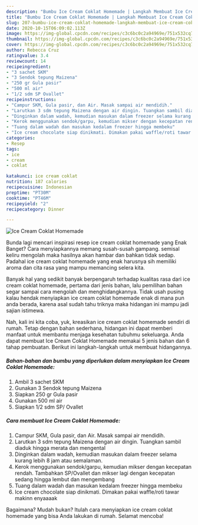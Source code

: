 ```yaml
---
description: "Bumbu Ice Cream Coklat Homemade | Langkah Membuat Ice Cream Coklat Homemade Yang Enak Dan Lezat"
title: "Bumbu Ice Cream Coklat Homemade | Langkah Membuat Ice Cream Coklat Homemade Yang Enak Dan Lezat"
slug: 207-bumbu-ice-cream-coklat-homemade-langkah-membuat-ice-cream-coklat-homemade-yang-enak-dan-lezat
date: 2020-10-15T06:09:02.113Z
image: https://img-global.cpcdn.com/recipes/c3c6bc0c2a94969e/751x532cq70/ice-cream-coklat-homemade-foto-resep-utama.jpg
thumbnail: https://img-global.cpcdn.com/recipes/c3c6bc0c2a94969e/751x532cq70/ice-cream-coklat-homemade-foto-resep-utama.jpg
cover: https://img-global.cpcdn.com/recipes/c3c6bc0c2a94969e/751x532cq70/ice-cream-coklat-homemade-foto-resep-utama.jpg
author: Rebecca Cruz
ratingvalue: 3.4
reviewcount: 14
recipeingredient:
- "3 sachet SKM"
- "3 Sendok tepung Maizena"
- "250 gr Gula pasir"
- "500 ml air"
- "1/2 sdm SP Ovallet"
recipeinstructions:
- "Campur SKM, Gula pasir, dan Air. Masak sampai air mendidih."
- "Larutkan 3 sdm tepung Maizena dengan air dingin. Tuangkan sambil diaduk hingga merata dan mengental"
- "Dinginkan dalam wadah, kemudian masukan dalam freezer selama kurang lebih 8 jam atau semalaman."
- "Kerok menggunakan sendok/garpu, kemudian mikser dengan kecepatan rendah. Tambahkan SP/Ovallet dan mikser lagi dengan kecepatan sedang hingga lembut dan mengembang"
- "Tuang dalam wadah dan masukan kedalam freezer hingga membeku"
- "Ice cream chocolate siap dinikmati. Dimakan pakai waffle/roti tawar makinn enyaaaak"
categories:
- Resep
tags:
- ice
- cream
- coklat

katakunci: ice cream coklat 
nutrition: 187 calories
recipecuisine: Indonesian
preptime: "PT30M"
cooktime: "PT46M"
recipeyield: "2"
recipecategory: Dinner

---
```



![Ice Cream Coklat Homemade](https://img-global.cpcdn.com/recipes/c3c6bc0c2a94969e/751x532cq70/ice-cream-coklat-homemade-foto-resep-utama.jpg)

Bunda lagi mencari inspirasi resep ice cream coklat homemade yang Enak Banget? Cara menyiapkannya memang susah-susah gampang. semisal keliru mengolah maka hasilnya akan hambar dan bahkan tidak sedap. Padahal ice cream coklat homemade yang enak harusnya sih memiliki aroma dan cita rasa yang mampu memancing selera kita.



Banyak hal yang sedikit banyak berpengaruh terhadap kualitas rasa dari ice cream coklat homemade, pertama dari jenis bahan, lalu pemilihan bahan segar sampai cara mengolah dan menghidangkannya. Tidak usah pusing kalau hendak menyiapkan ice cream coklat homemade enak di mana pun anda berada, karena asal sudah tahu triknya maka hidangan ini mampu jadi sajian istimewa.


Nah, kali ini kita coba, yuk, kreasikan ice cream coklat homemade sendiri di rumah. Tetap dengan bahan sederhana, hidangan ini dapat memberi manfaat untuk membantu menjaga kesehatan tubuhmu sekeluarga. Anda dapat membuat Ice Cream Coklat Homemade memakai 5 jenis bahan dan 6 tahap pembuatan. Berikut ini langkah-langkah untuk membuat hidangannya.

<!--inarticleads1-->

##### Bahan-bahan dan bumbu yang diperlukan dalam menyiapkan Ice Cream Coklat Homemade:

1. Ambil 3 sachet SKM
1. Gunakan 3 Sendok tepung Maizena
1. Siapkan 250 gr Gula pasir
1. Gunakan 500 ml air
1. Siapkan 1/2 sdm SP/ Ovallet




<!--inarticleads2-->

##### Cara membuat Ice Cream Coklat Homemade:

1. Campur SKM, Gula pasir, dan Air. Masak sampai air mendidih.
1. Larutkan 3 sdm tepung Maizena dengan air dingin. Tuangkan sambil diaduk hingga merata dan mengental
1. Dinginkan dalam wadah, kemudian masukan dalam freezer selama kurang lebih 8 jam atau semalaman.
1. Kerok menggunakan sendok/garpu, kemudian mikser dengan kecepatan rendah. Tambahkan SP/Ovallet dan mikser lagi dengan kecepatan sedang hingga lembut dan mengembang
1. Tuang dalam wadah dan masukan kedalam freezer hingga membeku
1. Ice cream chocolate siap dinikmati. Dimakan pakai waffle/roti tawar makinn enyaaaak




Bagaimana? Mudah bukan? Itulah cara menyiapkan ice cream coklat homemade yang bisa Anda lakukan di rumah. Selamat mencoba!
